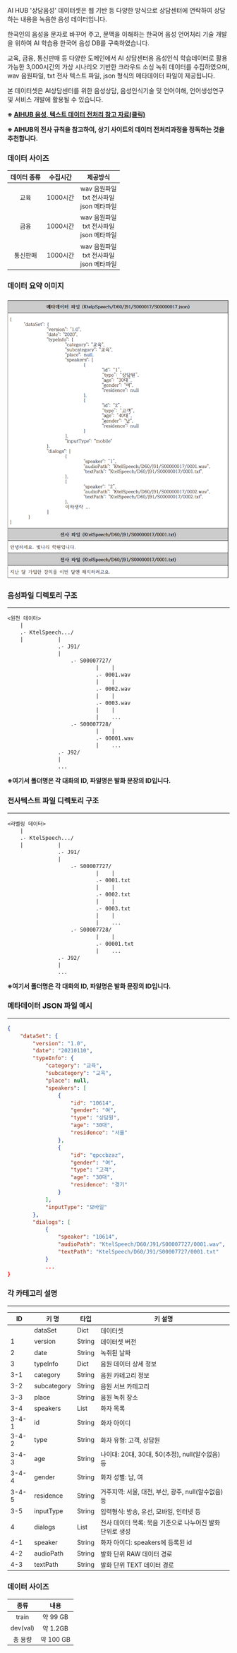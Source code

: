 AI HUB '상담음성' 데이터셋은 웹 기반 등 다양한 방식으로 상담센터에 연락하여 상담하는 내용을 녹음한 음성 데이터입니다.

한국인의 음성을 문자로 바꾸어 주고, 문맥을 이해하는 한국어 음성 언어처리 기술 개발을 위하여 AI 학습용 한국어 음성 DB를 구축하였습니다. 

교육, 금융, 통신판매 등 다양한 도메인에서 AI 상담센터용 음성인식 학습데이터로 활용 가능한 3,000시간의 가상 시나리오 기반한 크라우드 소싱 녹취 데이터를 수집하였으며, wav 음원파일, txt 전사 텍스트 파일, json 형식의 메타데이터 파일이 제공됩니다.

본 데이터셋은 AI상담센터를 위한 음성상담, 음성인식기술 및 언어이해, 언어생성연구 및 서비스 개발에 활용될 수 있습니다.

__※ [AIHUB 음성, 텍스트 데이터 전처리 참고 자료(클릭)](https://blog.naver.com/sooftware/221821797852)__

__※  AIHUB의 전사 규칙을 참고하여, 상기 사이트의 데이터 전처리과정을 정독하는 것을 추천합니다.__

### 데이터 사이즈
|  데이터 종류| 수집시간   | 제공방식  |
|:---:|:---:|:---:|
| 교육 | 1000시간   | wav 음원파일<br>txt 전사파일<br>json 메타파일    |
| 금융   | 1000시간  |  wav 음원파일<br>txt 전사파일<br>json 메타파일   |
| 통신판매 | 1000시간 |  wav 음원파일<br>txt 전사파일<br>json 메타파일 |


### 데이터 요약 이미지 
  ![이미지](https://github.com/Mamaaaamooooo/minsukeum/blob/main/%EC%83%81%EB%8B%B4%EC%9D%8C%EC%84%B1_data.png?raw=true)

### 음성파일 디렉토리 구조
-------------------------------------------------
```
<원천 데이터>
    |
    .- KtelSpeech.../
    |           |
                .- J91/
                |
                    .- S00007727/
                            |    |
                            .- 0001.wav
                            |    |
                            .- 0002.wav
                            |    |
                            .- 0003.wav 
                            |    |
                            |    ...
                    .- S00007728/
                            |    |
                            .- 00001.wav
                            |    ...
                .- J92/
                |
                ...
```
__※여기서 폴더명은 각 대화의 ID, 파일명은 발화 문장의 ID입니다.__


### 전사텍스트 파일 디렉토리 구조
-------------------------------------------------
```
<라벨링 데이터>
    |
    .- KtelSpeech.../
    |           |
                .- J91/
                |
                    .- S00007727/
                            |    |
                            .- 0001.txt
                            |    |
                            .- 0002.txt
                            |    |
                            .- 0003.txt 
                            |    |
                            |    ...
                    .- S00007728/
                            |    |
                            .- 00001.txt
                            |    ...
                .- J92/
                |
                ...
```

__※여기서 폴더명은 각 대화의 ID, 파일명은 발화 문장의 ID입니다.__

### 메타데이터 JSON 파일 예시
------------------
```JSON
{
	"dataSet": {
		"version": "1.0",
		"date": "20210110",
		"typeInfo": {
			"category": "교육",
			"subcategory": "교육",
			"place": null,
			"speakers": [
				{
					"id": "10614",
					"gender": "여",
					"type": "상담원",
					"age": "30대",
					"residence": "서울"
				},
				{
					"id": "qpccbzaz",
					"gender": "여",
					"type": "고객",
					"age": "30대",
					"residence": "경기"
				}
			],
			"inputType": "모바일"
		},
		"dialogs": [
			{
				"speaker": "10614",
				"audioPath": "KtelSpeech/D60/J91/S00007727/0001.wav",
				"textPath": "KtelSpeech/D60/J91/S00007727/0001.txt"
			}
			...
}
```
### 각 카테고리 설명
---------------------
| ID  | 키 명 | 타입  |  키 설명 |
|---|---|---|---|
|  | dataSet        | Dict  |  데이터셋               |                                           |
| 1   | version         | String | 데이터셋 버전       |                                           |
| 2   | date            | String | 녹취된 날짜         |                                           |
| 3   | typeInfo        | Dict   | 음원 데이터 상세 정보 |                                           |
| 3-1 | category        | String | 음원 카테고리 정보  |                                           |
| 3-2 | subcategory     | String | 음원 서브 카테고리  |                                           |
| 3-3 | place           | String | 음원 녹취 장소      |                                           |
| 3-4 | speakers        | List   | 화자 목록           |                                           |
| 3-4-1 | id            | String | 화자 아이디         |                                           |
| 3-4-2 | type          | String | 화자 유형: 고객, 상담원 |                                           |
| 3-4-3 | age           | String | 나이대: 20대, 30대, 50(추정), null(알수없음) 등 | |
| 3-4-4 | gender        | String | 화자 성별: 남, 여   |                                           |
| 3-4-5 | residence     | String | 거주지역: 서울, 대전, 부산, 광주, null(알수없음) 등 | |
| 3-5 | inputType       | String | 입력형식: 방송, 유선, 모바일, 인터넷 등 |  |
| 4   | dialogs         | List   | 전사 데이터 목록: 묵음 기준으로 나누어진 발화 단위로 생성 | |
| 4-1 | speaker         | String | 화자 아이디: speakers에 등록된 id |            |
| 4-2 | audioPath       | String | 발화 단위 RAW 데이터 경로 |                                    |
| 4-3 | textPath        | String | 발화 단위 TEXT 데이터 경로 |                                    |


### 데이터 사이즈 
 
| 종류 | 내용 |
|:---:|:---:|
| train | 약 99 GB  |
| dev(val) | 약 1.2GB  |
| 총 용량 | 약 100 GB |
